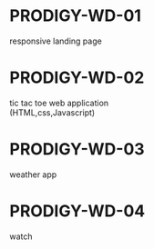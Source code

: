 # PRODIGY-WD-01
responsive landing page
# PRODIGY-WD-02
tic tac toe web application
<br>
(HTML,css,Javascript)
# PRODIGY-WD-03
weather app
# PRODIGY-WD-04
 watch
